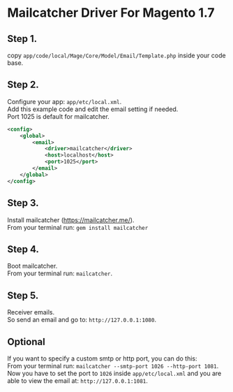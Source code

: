 # Mailcatcher Driver For Magento 1.7
## Step 1.
copy `app/code/local/Mage/Core/Model/Email/Template.php` inside your code base.

## Step 2.
Configure your app: `app/etc/local.xml`.<br />
Add this example code and edit the email setting if needed.<br />
Port 1025 is default for mailcatcher.
```xml
<config>
    <global>
        <email>
            <driver>mailcatcher</driver>
            <host>localhost</host>
            <port>1025</port>
        </email>
   	</global>
</config>
```
## Step 3.
Install mailcatcher (https://mailcatcher.me/).<br />
From your terminal run: `gem install mailcatcher`

## Step 4.
Boot mailcatcher.<br />
From your terminal run: `mailcatcher`.

## Step 5.
Receiver emails.<br />
So send an email and go to: `http://127.0.0.1:1080`.

## Optional
If you want to specify a custom smtp or http port, you can do this:<br />
From your terminal run: `mailcatcher --smtp-port 1026 --http-port 1081`.<br />
Now you have to set the port to `1026` inside `app/etc/local.xml` and you are able to view the email at: `http://127.0.0.1:1081`.
